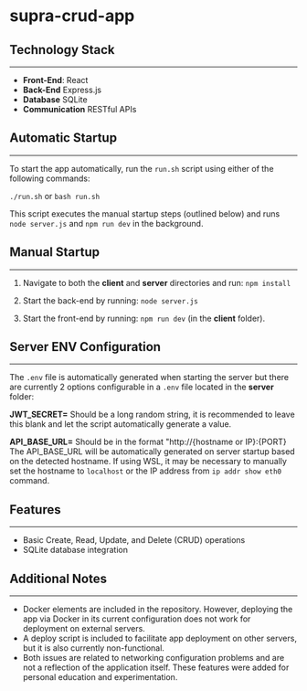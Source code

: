 # supra-crud-app

## Technology Stack

---

- **Front-End**: React
- **Back-End** Express.js
- **Database** SQLite
- **Communication** RESTful APIs

## Automatic Startup

---

To start the app automatically, run the `run.sh` script using either of the following commands:

`./run.sh`
or
`bash run.sh`

This script executes the manual startup steps (outlined below) and runs `node server.js`
and `npm run dev` in the background.

## Manual Startup

---

1. Navigate to both the **client** and **server** directories and run:
   `npm install`

2. Start the back-end by running:
   `node server.js`

3. Start the front-end by running:
   `npm run dev`
   (in the **client** folder).

## Server ENV Configuration

---

The `.env` file is automatically generated when starting the server but
there are currently 2 options configurable in a `.env` file located in the **server** folder:

**JWT_SECRET=** Should be a long random string, it is recommended to leave this blank and let the
script automatically generate a value.

**API_BASE_URL=** Should be in the format "http://{hostname or IP}:{PORT}
The API_BASE_URL will be automatically generated on server startup based on the detected hostname.
If using WSL, it may be necessary to manually set the hostname to `localhost` or the IP address from
`ip addr show eth0` command.

## Features

---

- Basic Create, Read, Update, and Delete (CRUD) operations
- SQLite database integration

## Additional Notes

---

- Docker elements are included in the repository. However, deploying the app via Docker
  in its current configuration does not work for deployment on external servers.
- A deploy script is included to facilitate app deployment on other servers, but it is also
  currently non-functional.
- Both issues are related to networking configuration problems and are not a reflection of the
  application itself. These features were added for personal education and experimentation.

